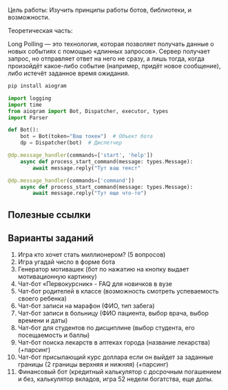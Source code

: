 Цель работы: Изучить принципы работы ботов, библиотеки, и возможности.

Теоретическая часть: 

Long Polling — это технология, которая позволяет получать данные о новых событиях с помощью «длинных запросов». Сервер получает запрос, но отправляет ответ на него не сразу, а лишь тогда, когда произойдёт какое-либо событие (например, придёт новое сообщение), либо истечёт заданное время ожидания.

```python
pip install aiogram
```

```python
import logging
import time
from aiogram import Bot, Dispatcher, executor, types
import Parser

def Bot():
    bot = Bot(token="Ваш токен")  # Объект бота
    dp = Dispatcher(bot)  # Диспетчер

@dp.message_handler(commands=['start', 'help'])
    async def process_start_command(message: types.Message):
        await message.reply("Тут ваш текст"

@dp.message_handler(commands=['command'])
    async def process_start_command(message: types.Message):
        await message.reply("Тут еще что-то")
```

## Полезные ссылки

## Варианты заданий

1. Игра кто хочет стать миллионером? (5 вопросов)
2. Игра угадай число в форме бота
3. Генератор мотивашек (бот по нажатию на кнопку выдает мотивационную картинку)
4. Чат-бот «Первокурсник» - FAQ для новичков в вузе
5. Чат-бот родителей в классе (возможность смотреть успеваемость своего ребенка)
6. Чат-бот записи на марафон (ФИО, тип забега)
7. Чат-бот записи в больницу (ФИО пациента, выбор врача, выбор времени и даты)
8. Чат-бот для студентов по дисциплине (выбор студента, его посещаемость и баллы)
9. Чат-бот поиска лекарств в аптеках города (название лекарства) (+парсинг)
10. Чат-бот присылающий курс доллара если он выйдет за заданные границы (2 границы верхняя и нижняя) (+парсинг)
11. Финансовый бот (кредитный калькулятор с досрочным погашением и без,  калькулятор вкладов, игра 52 недели богатства, еще допы.
